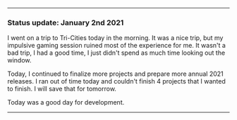 ***

### Status update: January 2nd 2021

I went on a trip to Tri-Cities today in the morning. It was a nice trip, but my impulsive gaming session ruined most of the experience for me. It wasn't a bad trip, I had a good time, I just didn't spend as much time looking out the window.

Today, I continued to finalize more projects and prepare more annual 2021 releases. I ran out of time today and couldn't finish 4 projects that I wanted to finish. I will save that for tomorrow.

Today was a good day for development.

***

